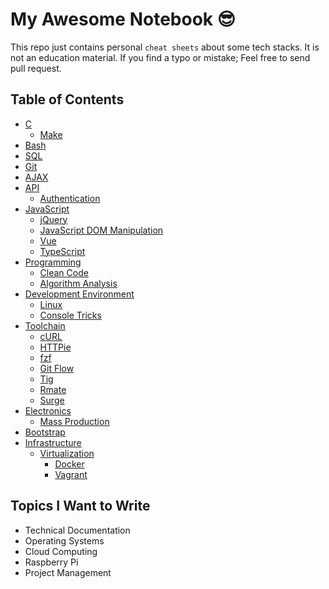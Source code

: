 # My Awesome Notebook 😎

This repo just contains personal `cheat sheets` about some tech stacks. It is not an education material. If you find a typo or mistake; Feel free to send pull request.

## Table of Contents

- [C](https://github.com/ridvanaltun/my-awesome-notebook/tree/master/C)
  - [Make](https://github.com/ridvanaltun/my-awesome-notebook/tree/master/C/Make)
- [Bash](https://github.com/ridvanaltun/my-awesome-notebook/tree/master/Bash)
- [SQL](https://github.com/ridvanaltun/my-awesome-notebook/tree/master/SQL)
- [Git](https://github.com/ridvanaltun/my-awesome-notebook/tree/master/Git)
- [AJAX](https://github.com/ridvanaltun/my-awesome-notebook/tree/master/AJAX)
- [API](https://github.com/ridvanaltun/my-awesome-notebook/tree/master/API)
  - [Authentication](https://github.com/ridvanaltun/my-awesome-notebook/tree/master/API/Authentication)
- [JavaScript](https://github.com/ridvanaltun/my-awesome-notebook/tree/master/JavaScript)
  - [jQuery](https://github.com/ridvanaltun/my-awesome-notebook/tree/master/JavaScript/jQuery)
  - [JavaScript DOM Manipulation](https://github.com/ridvanaltun/my-awesome-notebook/tree/master/JavaScript/JavaScript%20DOM%20Manipulation)
  - [Vue](https://github.com/ridvanaltun/my-awesome-notebook/tree/master/JavaScript/Vue)
  - [TypeScript](https://github.com/ridvanaltun/my-awesome-notebook/tree/master/JavaScript/TypeScript)
- [Programming](https://github.com/ridvanaltun/my-awesome-notebook/tree/master/Programming)
  - [Clean Code](https://github.com/ridvanaltun/my-awesome-notebook/tree/master/Programming/Clean%20Code)
  - [Algorithm Analysis](https://github.com/ridvanaltun/my-awesome-notebook/tree/master/Programming/Algorithm%20Analysis)
- [Development Environment](https://github.com/ridvanaltun/my-awesome-notebook/tree/master/Development%20Environment)
  - [Linux](https://github.com/ridvanaltun/my-awesome-notebook/tree/master/Development%20Environment/Linux)
  - [Console Tricks](https://github.com/ridvanaltun/my-awesome-notebook/tree/master/Development%Environment/Console%20Tricks)
- [Toolchain](https://github.com/ridvanaltun/my-awesome-notebook/tree/master/Toolchain)
  - [cURL](https://github.com/ridvanaltun/my-awesome-notebook/tree/master/Toolchain/cURL)
  - [HTTPie](https://github.com/ridvanaltun/my-awesome-notebook/tree/master/Toolchain/HTTPie)
  - [fzf](https://github.com/ridvanaltun/my-awesome-notebook/tree/master/Toolchain/fzf)
  - [Git Flow](https://github.com/ridvanaltun/my-awesome-notebook/tree/master/Toolchain/Git%20Flow)
  - [Tig](https://github.com/ridvanaltun/my-awesome-notebook/tree/master/Toolchain/Tig)
  - [Rmate](https://github.com/ridvanaltun/my-awesome-notebook/tree/master/Toolchain/Rmate)
  - [Surge](https://github.com/ridvanaltun/my-awesome-notebook/tree/master/Toolchain/Surge)
- [Electronics](https://github.com/ridvanaltun/my-awesome-notebook/tree/master/Electronics)
  - [Mass Production](https://github.com/ridvanaltun/my-awesome-notebook/tree/master/Electronics/Mass%20Production)
- [Bootstrap](https://github.com/ridvanaltun/my-awesome-notebook/tree/master/Bootstrap)
- [Infrastructure](https://github.com/ridvanaltun/my-awesome-notebook/tree/master/Infrastructure)
  - [Virtualization](https://github.com/ridvanaltun/my-awesome-notebook/tree/master/Infrastructure/Virtualization)
    - [Docker](https://github.com/ridvanaltun/my-awesome-notebook/tree/master/Infrastructure/Virtualization/Docker)
    - [Vagrant](https://github.com/ridvanaltun/my-awesome-notebook/tree/master/Infrastructure/Virtualization/Vagrant)

## Topics I Want to Write

- Technical Documentation
- Operating Systems
- Cloud Computing
- Raspberry Pi
- Project Management
